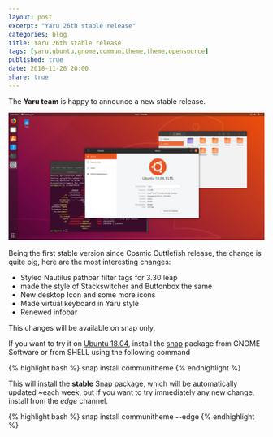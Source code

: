 ```yaml
---
layout: post
excerpt: "Yaru 26th stable release"
categories: blog
title: Yaru 26th stable release
tags: [yaru,ubuntu,gnome,communitheme,theme,opensource]
published: true
date: 2018-11-26 20:00
share: true
---
```


The **Yaru team** is happy to announce a new stable release.

![yaru-release-pic](/images/ubuntu-yaru.png)

Being the first stable version since Cosmic Cuttlefish release, the change is quite big, here are the most interesting changes:

- Styled Nautilus pathbar filter tags for 3.30 leap
- made the style of Stackswitcher and Buttonbox the same
- New desktop Icon and some more icons
- Made virtual keyboard in Yaru style
- Renewed infobar

This changes will be available on snap only.

If you want to try it on [Ubuntu 18.04](https://www.ubuntu.com/download/desktop), install the [snap](https://snapcraft.io/communitheme) package from GNOME Software or from SHELL using the following command

{% highlight bash %}
snap install communitheme
{% endhighlight %}

This will install the **stable** Snap package, which will be automatically updated ~each week, but if you want to try immediately any new change, install from the *edge* channel.

{% highlight bash %}
snap install communitheme --edge
{% endhighlight %}
